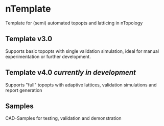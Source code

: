 # nTemplate

Template for (semi) automated topopts and latticing in nTopology

## Template v3.0

Supports basic topopts with single validation simulation, ideal for manual experimentation or further development.

## Template v4.0 *currently in development*

Supports "full" topopts with adaptive lattices, validation simulations and report generation

## Samples

CAD-Samples for testing, validation and demonstration
